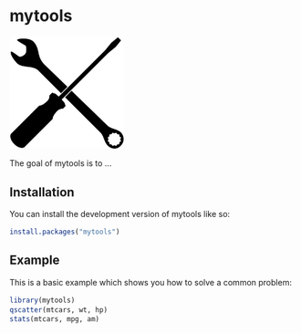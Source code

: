 # mytools

<img src="toolsQAC356.png" alt="screwdriver and wrench" width="200"/>

<!-- badges: start -->

<!-- badges: end -->

The goal of mytools is to ...

## Installation

You can install the development version of mytools like so:

``` r
install.packages("mytools")
```

## Example

This is a basic example which shows you how to solve a common problem:

``` r
library(mytools)
qscatter(mtcars, wt, hp)
stats(mtcars, mpg, am)
```
